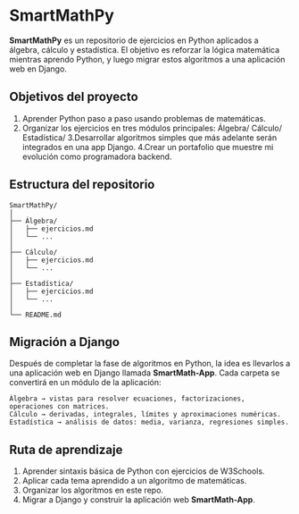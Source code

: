 # SmartMathPy

**SmartMathPy** es un repositorio de ejercicios en Python aplicados a álgebra, cálculo y estadística.
El objetivo es reforzar la lógica matemática mientras aprendo Python, y luego migrar estos algoritmos a una aplicación web en Django.

## Objetivos del proyecto

1. Aprender Python paso a paso usando problemas de matemáticas.
2. Organizar los ejercicios en tres módulos principales:
    Álgebra/
    Cálculo/
    Estadística/
3.Desarrollar algoritmos simples que más adelante serán integrados en una app Django.
4.Crear un portafolio que muestre mi evolución como programadora backend.

## Estructura del repositorio
```
SmartMathPy/
│
├── Álgebra/
│   ├── ejercicios.md
│   └── ...
│
├── Cálculo/
│   ├── ejercicios.md
│   └── ...
│
├── Estadística/
│   ├── ejercicios.md
│   └── ...
│
└── README.md  
```
## Migración a Django

Después de completar la fase de algoritmos en Python, la idea es llevarlos a una aplicación web en Django llamada **SmartMath-App**.
Cada carpeta se convertirá en un módulo de la aplicación:

    Álgebra → vistas para resolver ecuaciones, factorizaciones, operaciones con matrices.
    Cálculo → derivadas, integrales, límites y aproximaciones numéricas.
    Estadística → análisis de datos: media, varianza, regresiones simples.

## Ruta de aprendizaje

1. Aprender sintaxis básica de Python con ejercicios de W3Schools.
2. Aplicar cada tema aprendido a un algoritmo de matemáticas.
3. Organizar los algoritmos en este repo.
4. Migrar a Django y construir la aplicación web **SmartMath-App**.
